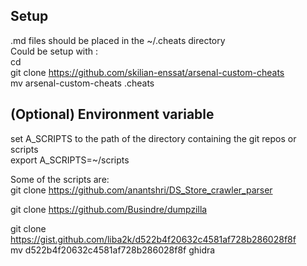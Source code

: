 ## Setup

.md files should be placed in the ~/.cheats directory</br>
Could be setup with :</br>
cd<br>
git clone https://github.com/skilian-enssat/arsenal-custom-cheats</br>
mv arsenal-custom-cheats .cheats</br>

## (Optional) Environment variable

set A_SCRIPTS to the path of the directory containing the git repos or scripts</br>
export A_SCRIPTS=~/scripts</br>

Some of the scripts are:</br>
git clone https://github.com/anantshri/DS_Store_crawler_parser

git clone https://github.com/Busindre/dumpzilla

git clone https://gist.github.com/liba2k/d522b4f20632c4581af728b286028f8f</br>
mv d522b4f20632c4581af728b286028f8f ghidra</br>
